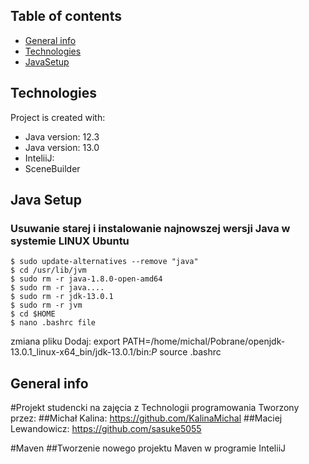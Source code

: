 ## Table of contents
* [General info](#general-info)
* [Technologies](#technologies)
* [JavaSetup](#setup)
	
## Technologies
Project is created with:
* Java version: 12.3
* Java version: 13.0
* InteliiJ: 
* SceneBuilder
	
## Java Setup
### Usuwanie starej i instalowanie najnowszej wersji Java w systemie LINUX Ubuntu

```
$ sudo update-alternatives --remove "java"
$ cd /usr/lib/jvm
$ sudo rm -r java-1.8.0-open-amd64
$ sudo rm -r java....
$ sudo rm -r jdk-13.0.1
$ sudo rm -r jvm
$ cd $HOME
$ nano .bashrc file
```
zmiana pliku
Dodaj: export PATH=/home/michal/Pobrane/openjdk-13.0.1_linux-x64_bin/jdk-13.0.1/bin:$P$
source .bashrc

## General info
#Projekt studencki na zajęcia z Technologii programowania
Tworzony przez:
##Michał Kalina: 	https://github.com/KalinaMichal
##Maciej Lewandowicz:	https://github.com/sasuke5055


#Maven
##Tworzenie nowego projektu Maven w programie InteliiJ

